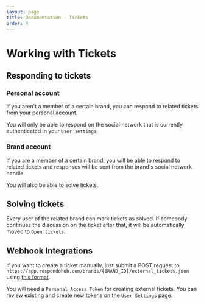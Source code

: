 ```yaml
---
layout: page
title: Documentation - Tickets
order: 4
---
```


# Working with Tickets

## Responding to tickets

### Personal account

If you aren't a member of a certain brand, you can respond to related tickets
from your personal account.

You will only be able to respond on the social network that is currently
authenticated in your `User settings`.

### Brand account

If you are a member of a certain brand, you will be able to respond to related
tickets and responses will be sent from the brand's social network handle.

You will also be able to solve tickets.

## Solving tickets

Every user of the related brand can mark tickets as solved. If somebody continues
the discussion on the ticket after that, it will be automatically moved to
`Open tickets`.

## Webhook Integrations

If you want to create a ticket manually, just submit a POST request to
`https://app.respondohub.com/brands/{BRAND_ID}/external_tickets.json` using
[this format](https://docs.respondohub.com/external_ticket_format).

You will need a `Personal Access Token` for creating external tickets. You can
review existing and create new tokens on the `User Settings` page.
